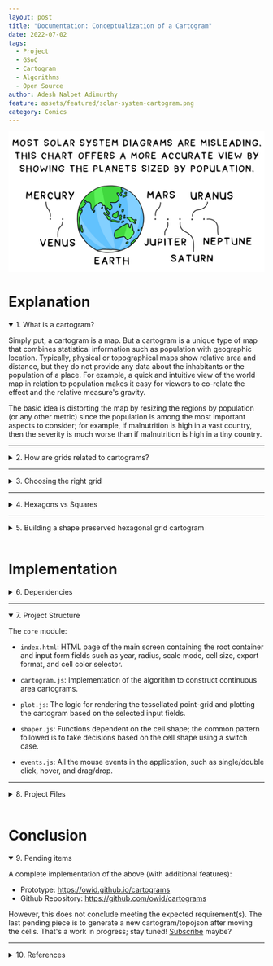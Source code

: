 ```yaml
---
layout: post
title: "Documentation: Conceptualization of a Cartogram"
date: 2022-07-02
tags:
  - Project
  - GSoC
  - Cartogram
  - Algorithms
  - Open Source
author: Adesh Nalpet Adimurthy
feature: assets/featured/solar-system-cartogram.png
category: Comics
---
```


<img class="center-image" src="./assets/featured/solar-system-cartogram.png" /> 

# Explanation

<details open><summary class="h3" id="whatisacartogram"> 1. What is a cartogram?</summary>

<p>Simply put, a cartogram is a map. But a cartogram is a unique type of map that combines statistical information such as population with geographic location. Typically, physical or topographical maps show relative area and distance, but they do not provide any data about the inhabitants or the population of a place. For example, a quick and intuitive view of the world map in relation to population makes it easy for viewers to co-relate the effect and the relative measure's gravity. </p>

<p>The basic idea is distorting the map by resizing the regions by population (or any other metric) since the population is among the most important aspects to consider; for example, if malnutrition is high in a vast country, then the severity is much worse than if malnutrition is high in a tiny country.</p>

</details>

<hr class="hr">

<details><summary class="h3" id="howaregridsrelatedtocartograms"> 2. How are grids related to cartograms?</summary>

<p>With an objective to plot a visually conclusive map by illustrating territories using a method for trading off shape and area.</p>

<p>It’s vital to ensure the shape or the outline of a region (Example: Country and Province) is preserved, i.e., visualization steps have to be in place so that the resulting cartograms appear similar to the original world cartograms, such that the area is easily recognizable only by its appearance without the explicit need for labels and quickly understand the displayed data.</p>

<p>While generating a cartogram algorithmically yields good results, the best cartograms out there are the ones that as designed artistically/manually. This boils down to finding a balance between using algorithms to generate cartograms and manually nitpicking fine details - that's where the grids come into the picture.</p>

<p><img src="./assets/posts/cartograms/hex-grid-cartogram.png" /> </p>

<p style="text-align: center;">Figure 1: Hex grid cartogram. </p>

</details>

<hr class="hr">

<details><summary class="h3" id="choosingtherightgrid"> 3. Choosing the right grid</summary>

<p>Grids are built from a repetition of simple shapes such as squares and hexagons. Grids have three types of parts: faces (tiles), edges, and vertices.</p>

<ul>
<li>Each face is a two-dimensional surface enclosed by edges. </li>

<li>Each edge is a one-dimensional line segment ending at two vertices. </li>

<li>Each vertex is a zero-dimensional point</li>
</ul>

<h3 id="square">Square</h3>

<p>One of the most commonly used grids is a square grid. It's simple, easy to work with, and maps nicely onto a computer screen. The location uses cartesian coordinates (x, y), and the axes are orthogonal. Not to mention, the coordinate system is the same even if the squares are angled in an isometric or axonometric projection.</p>

<ul>
<li>Squares are 4-sided polygons. </li>

<li>Squares have all the sides the same length. </li>

<li>They have 4 sides and 4 corners.</li>

<li>Each side is shared by 2 squares. </li>

<li>Each corner is shared by 4 squares.</li>
</ul>

<h3 id="hexagon">Hexagon</h3>

<p>Hexagonal grids are the next commonly used grids, as they offer less distortion of distances than square grids because each hexagon has more non-diagonal neighbors than a square (diagonals distort grid distances). Moreover, hexagons have a pleasing appearance (the honeycomb is a good example). As for the grids, the position is either pointy tops and flat sides or flat tops and pointy sides.</p>

<p><img class="center-image" src="./assets/posts/cartograms/hexagon-grid-details.png" /> </p>

<p style="text-align: center;">Figure 2: Modified from original Image source: <a href="https://www.redblobgames.com/grids/hexagons" target="_blank">@redblobgames</a></p>

<ul>
<li>Hexagons are 6-sided polygons. </li>

<li>Regular hexagons have all the sides the same length. </li>

<li>They have 6 sides and 6 corners.</li>

<li>Each side is shared by 2 hexagons. </li>

<li>Each corner is shared by 3 hexagons.</li>

<li>Typically, the orientations for hex grids are vertical columns (flat-topped) and horizontal rows (pointy-topped).</li>
</ul>

</details>

<hr class="hr">

<details><summary class="h3" id="hexagonsvssquares"> 4. Hexagons vs Squares</summary>

<h3 id="squaregrids">Square grids</h3>

<ul>
<li><p>Square grids are universally used in Raster datasets in GIS. </p></li>

<li><p>Ease of definition and storage: the only explicit geographical information necessary to define a raster grid are the coordinates of the origin, cell size, and grid dimensions, i.e., the number of cells in each direction. The attribute data can be stored as an aspatial matrix, and the geographical location of any cell can be derived from the cell’s position relative to the origin - this makes data storage and retrieval easier since the coordinates of the vertices of each grid cell are not explicitly stored.</p></li>

<li><p>Ease of resampling to different spatial scales: increasing the spatial resolution of a square grid is just a matter of dividing each grid cell into four. Similarly, decreasing the spatial resolution only requires combining groups of four cells into one.</p></li>
</ul>

<h3 id="hexagonalgrids">Hexagonal grids</h3>

<ul>
<li><p>Reduced edge effects: a hexagonal grid gives the lowest perimeter to area ratio of any regular tessellation of the plane - this means that edge effects are minimized when working with hexagonal grids.</p></li>

<li><p>All neighbours are identical: square grids have two classes of neighbours, those in the cardinal directions that share an edge and those in diagonal directions that share a vertex. In contrast, a hexagonal grid cell has six identical neighboring cells, each sharing one of the six equal-length sides. Furthermore, the distance between centroids is the same for all neighbors.</p></li>

<li><p>Better fit to curved surfaces: when dealing with large areas, where the curvature of the earth becomes important, hexagons are better able to fit this curvature than squares (this is why soccer balls are constructed of hexagonal panels).</p></li>
</ul>

<p><img class="center-image" src="./assets/posts/cartograms/hex-square-tessellation.png" /> </p>

<p style="text-align: center;">Figure 3: Tessellation of the plane (Square and Hexagon). </p>

<h3 id="hexagonalgridforcartograms">Hexagonal grid for Cartograms</h3>

<p>For a cartogram, the reasons to choose hexagons over squares are as follows:</p>

<ul>
<li><p>It's a better fit for curved surfaces, thereby supporting most geographic projections.</p></li>

<li><p>Representing a complex-shaped polygon by hexagons offers a lower error factor (tessellation of the plane), i.e., (the actual area of the polygon - Area formed by tiny tiles/hexagons) is lower as compared to that formed by squares.</p></li>

<li><p>They look badass! Without a doubt, hexagonal grids look way more impressive than square grids.</p></li>
</ul>

</details>

<hr class="hr">

<details><summary class="h3" id="buildingashapepreservedhexagonalgridcartogram"> 5. Building a shape preserved hexagonal grid cartogram</summary>

<p>Since the primary dependency is D3 - a Javascript library extensively used for drawing geographic visualizations and uses <a href="https://geojson.org">GeoJSON</a>/<a href="https://en.wikipedia.org/wiki/GeoJSON">TopoJSON</a> for representing shapes on maps by converting them to rendered SVG element(s); explanations are supported by implementation details in D3.</p>

<details><summary class="h4" id="projection"> 5.1. Projection</summary>

<p><img class="center-image" src="./assets/posts/cartograms/earth-projection.png" /> </p>

<p style="text-align: center;">Figure 4: Mercator projection. </p>

<p>Earth is round or more accurately, an ellipsoid. To show its features on a flat surface, it's not possible to accurately translate a sphere onto a plane, hence the need for projections. For instance, the Mercator projection is famously known to over-exaggerate the size of landmasses near the poles (No wonder Greenland looks massive). </p>

<p>D3 offers a range of built-in <a href="https://github.com/d3/d3-geo-projection">projections</a>; however, no projection accurately depicts all points in the globe, so it's important to choose the appropriate projection for the use case. The purpose is simple: translate the latitude and longitude pair to a pair of X and Y coordinates on SVG. Lastly, to fit the coordinates to the SVG element, the <code>fitExtent</code> and <code>rotate</code> are handly, as the projection has no knowledge of the size or extent of the SVG element.</p>

<p><img style="text-align: center" src="./assets/posts/cartograms/projection-function.png" /> </p>

<p style="text-align: center;">Figure 5: Projection function to map coordinate. </p>

</details>

<hr class="hr">

<details><summary class="h4" id="geopath"> 5.2. Geopath</summary>

<p>The projection function works well for converting points into X and Y coordinates but not lines. A typical map has regions represented by lines and not individual points. Hence to render the map, irregular lines are represented using the <a href="https://developer.mozilla.org/en-US/docs/Web/SVG/Tutorial/Paths">path</a> element.
The <code>d</code> attribute in <code>&lt;path&gt;&lt;/path&gt;</code> defines the shape of the line.</p>

<pre><code>  &lt;path
    d="M732.4944016581658,608.9022205707863L727.1354648887938,
    610.9411167803873L706.8155159265721,604.6447353677604L703.587646715891,
    610.7806528270128L688.0319490712842,611.8868016539795L688.8280117925813, 
    ......
    ......
    ......
    600.4706783128443L788.2046582778905,605.2215195516151L781.7980088643487,
    600.5439608373076L772.9856281618564,600.8681045994042L760.5726799028025,
    607.2632255686299L744.3618779892297,607.9935254189165L742.5384536592165,
    615.3237961667451Z"
    stroke="white"
    fill="rgb(211, 211, 211)"
  &lt;/path&gt;
</code></pre>

<p>Ussage in D3: <code>const path = d3.geoPath().projection(projection)</code>, the <code>path</code> functions takes <code>GeoJSON</code> polygons, and returns a string which can directly be used as the <code>d</code> attribute of an SVG path.</p>

<p>To render the map, the plan is to:</p>

<ul>
<li>Loop through each country’s <code>GeoJSON</code> polygon</li>

<li>Create the <code>d</code> attribute string using the <code>d3.geopath</code> function</li>

<li>Create and append an SVG path element with the above <code>d</code> attribute</li>
</ul>

</details>

<hr class="hr">

<details><summary class="h4" id="tessellation"> 5.3. Tessellation</summary>

<p>A tessellation or tiling is a process of covering a surface or a plane, using one or more geometric shapes, called tiles, with no overlaps or gaps. Furthermore, a variant of symmetric tessellation has a fixed tile size and geometric shape.</p>

<p>Figure 3 shows the tessellation of Sri Lanka using a Hexagon and Square as the tile/cell. However, with the tessellation of a polygon, only the tiles within the polygon are arranged in the same order. Whereas, when dealing with multiple polygons in the same grid, the arrangement of tiles has to be based on the nearest tile that fits in the grid - implying the need for a point grid.</p>

<p><img class="center-image" src="./assets/posts/cartograms/hex-grid-tessellation.png" /> </p>

<p style="text-align: center;">Figure 6: Consistent Tessellation in a Grid. </p>

</details>

<hr class="hr">

<details><summary class="h4" id="tessellationofnpolygons"> 5.4. Tessellation of n polygons</summary>

<p>Putting it all together, </p>

<ul>
<li>the first step is forming a grid of points, where each point represents the center of the tile (hexagon/square). Figure 7 shows the point grid for hexagon tiles.</li>

<li>The next step is to draw the tile relative to each point in the grid (tessellate points), forming the base playground - Then, superimpose the set of polygons (Features in TopoJSON) on the grid playground. </li>

<li>Finally, tessellate each of the polygons by ensuring the tiles chosen are from the previously formed grid of tiles.</li>
</ul>

<p><img class="center-image" style="width: 100%" src="./assets/posts/cartograms/point-grid.png" /> </p>

<p style="text-align: center;">Figure 7: Point grid of (Width x Height). </p>

<p><img class="center-image" style="width: 5%" src="./assets/posts/down-arrow.png" /> </p>

<p><img class="center-image" style="width: 100%" src="./assets/posts/cartograms/point-grid-cell.png" /> </p>

<p style="text-align: center;">Figure 8: Tessellate points with hexagons </p>

<p><img class="center-image" style="width: 5%" src="./assets/posts/down-arrow.png" /> </p>

<p><img class="center-image" style="width: 100%" src="./assets/posts/cartograms/point-grid-polygon.png" /> </p>

<p style="text-align: center;">Figure 9: Draw the TopoJSON on Canvas (the above TopoJSON is the world map scaled by population of 2018). </p>

<p><img class="center-image" style="width: 5%" src="./assets/posts/down-arrow.png" /> </p>

<p><img class="center-image" style="width: 100%" src="./assets/posts/cartograms/point-grid-hex-cartogram.png" /> </p>

<p style="text-align: center;">Figure 10: Regularly tessellate each country/polygon in the world-map with hexagons. </p>

</details>

</details>

<br/>

# Implementation

<details><summary class="h3" id="dependencies"> 6. Dependencies</summary>

<pre><code>"d3": "^7.4.3",
"d3-array": "^3.1.6",
"d3-geo": "^3.0.1",
"d3-hexbin": "^0.2.2",
"topojson-client": "^3.1.0",
"topojson-server": "^3.0.1",
"topojson-simplify": "^3.0.3"
</code></pre>

</details>

<hr class="hr">

<details open><summary class="h3" id="project-structure"> 7. Project Structure</summary>

<p>The <code>core</code> module:</p>

<ul>
<li><p><code>index.html</code>: HTML page of the main screen containing the root container and input form fields such as year, radius, scale mode, cell size, export format, and cell color selector.</p></li>

<li><p><code>cartogram.js</code>: Implementation of the algorithm to construct continuous area cartograms.</p></li>

<li><p><code>plot.js</code>: The logic for rendering the tessellated point-grid and plotting the cartogram based on the selected input fields.</p></li>

<li><p><code>shaper.js</code>: Functions dependent on the cell shape; the common pattern followed is to take decisions based on the cell shape using a switch case.</p></li>

<li><p><code>events.js</code>: All the mouse events in the application, such as single/double click, hover, and drag/drop.</p></li>
</ul>

</details>

<hr class="hr">

<details><summary class="h3" id="project-files">8. Project Files</summary>

<br/>

<details><summary class="h4" id="project-files">8.1. <a href="https://github.com/owid/cartograms/blob/main/index.html">index.html</a></summary>

<h3>Create a HTML <code>div</code> with a unique <code>id</code></h3>

<p>To append SVG, i.e., the hexagonal grid and polygons/regions of the cartogram (derived from the topojson).</p>

<pre><code class="html language-html">&lt;div class="container-fluid"&gt;
    &lt;div id="container"&gt;&lt;/div&gt;
&lt;/div&gt;
</code></pre>

</details>

<hr class="hr">

<details><summary class="h4" id="project-files">8.2. <a href="https://github.com/owid/cartograms/blob/main/core/catogram.js">cartogram.js</a></summary>

<p>The algorithm for generating a cartogram is a variant of continuous area cartograms by James A. Dougenik, Nicholas R. Chrisman, and Duane R. Niemeyer. </p>

<p>The research paper: <a href="http://lambert.nico.free.fr/tp/biblio/Dougeniketal1985.pdf">An Algorithm to Construct Continous Area Cartograms</a>. Without getting into the exact details, line-by-line, the procedure to produce cartograms is as follows: </p>

<h3 id="calculateforcereductionfactor">Calculate Force Reduction Factor</h3>

<p>The "force reduction factor" is a number less than 1, used to reduce the impact of cartogram forces in the early iterations of the procedure. The force reduction factor is the reciprocal of one plus the mean of the size error. The size error is calculated by the ratio of area over the desired area (if area is larger) or desired area over area in the other case.</p>

<pre><code>For each polygon
  Read and store PolygonValue (negative value illegal)
  Sum PolygonValue into TotalValue
</code></pre>

<pre><code>For each iteration (user controls when done)
  For each polygon
      Calculate area and centroid (using current boundaries)
  Sum areas into TotalArea
  For each polygon
      Desired = (TotalArea * (PolygonValuelTotaIValue))
      Radius = SquareRoot (Area / π)
      Mass = SquareRoot (Desired / π) - SquareRoot (Area / π)
      SizeError = Max(Area, Desired) / Min(Area, Desired)
</code></pre>

<h3 id="moveboundarycoordinates">Move boundary co-ordinates</h3>

<p>The brute force method (fixed small number of polygons): the forces of all polygons/countries act upon every boundary coordinate. As long as the number of polygons is relatively small (under 500), distortions can be computed for a rather complex line work (thousands of points). Furthermore, the computation of force effects could be restricted by implementing a search limitation to exclude infinitesimal forces from far-away polygons.</p>

<pre><code>  ForceReductionFactor = 1 / (1 + Mean (SizeError))
  For each boundary line; Read coordinate chain
      For each coordinate pair
          For each polygon centroid
              Find angle, Distance from centroid to coordinate
                If (Distance &gt; Radius of polygon): Fij = Mass * (Radius / Distance)
                Else: Fij = Mass * (Distance^2 / Radius^2) * (4 - 3 * (Distance / Radius))
          Using Fij and angles, calculate vector sum
          Multiply by ForceReductionFactor
          Move coordinate accordingly
      Write distorted line to output and plot result
</code></pre>

</details>

<hr class="hr">

<details><summary class="h4" id="project-files">8.3. <a href="https://github.com/owid/cartograms/blob/main/core/plot.js">plot.js</a></summary>

<h3 id="createapointgrid">Create a point grid</h3>

<p>A point grid is a matrix containing the centers of all the cells in the grid.</p>

<pre><code class="javascript language-javascript">  let cellRadius = cellDetails.radius;
  let cellShape = cellDetails.shape;

  let shapeDistance = getRadius(cellRadius, cellShape);
  let cols = width / shapeDistance;
  let rows = height / shapeDistance;
  let pointGrid = d3.range(rows * cols).map(function (el, i) {
    return {
      x: Math.floor(i % cols) * shapeDistance,
      y: Math.floor(i / cols) * shapeDistance,
      datapoint: 0,
    };
  });
</code></pre>

<p>The <code>shapeDistance</code> is different for different cell-shapes. For example:</p>

<pre><code class="javascript language-javascript">  switch (cellShape) {
      case cellPolygon.Hexagon:
        shapeDistance = radius * 1.5;
      case cellPolygon.Square:
        shapeDistance = radius * 2;
    }
</code></pre>

<p><img class="center-image" style="width: 5%" src="./assets/posts/down-arrow.png" /> </p>

<h3 id="plotthehexagonalgridplayground">Plot the hexagonal grid playground</h3>

<p>The playground of cells is as shown in Figure 8, where each point in the grid is tesselated with the respective cell shape. The playground also serves as the never-ending sea/ocean on the world map.</p>

<pre><code class="javascript language-javascript">  d3.select("#container").selectAll("*").remove();
    const svg = d3
      .select("#container")
      .append("svg")
      .attr("width", width + margin.left + margin.top)
      .attr("height", height + margin.top + margin.bottom)
      .append("g")
      .attr("transform", `translate(${margin.left} ${margin.top})`);

  svg
    .append("g")
    .attr("id", "hexes")
    .selectAll(".hex")
    .data(getGridData(cellShape, newHexbin, pointGrid))
    .enter()
    .append("path")
    .attr("class", "hex")
    .attr("transform", getTransformation(cellShape))
    .attr("d", getPath(cellShape, newHexbin, shapeDistance))
    .style("fill", "#fff")
    .style("stroke", "#e0e0e0")
    .style("stroke-width", strokeWidth)
    .on("click", mclickBase);
</code></pre>

</details>

<hr class="hr">

<details><summary class="h4" id="project-files">8.4. <a href="https://github.com/owid/cartograms/blob/main/core/shaper.js">shaper.js</a></summary>

<p>The <code>shaper.js</code> has all the code snippets that depend on the cells shape. </p>

<p>Once again, the transformation, SVG path, and binned data points (grid) are dependent on the cell-shape.
For hexagons, the library used: <a href="https://github.com/d3/d3-hexbin">d3-hexbin</a></p>

<pre><code class="javascript language-javascript">  function getGridData(cellShape, bin, grid) {
    switch (cellShape) {
      case cellPolygon.Hexagon:
        return bin(grid);
      case cellPolygon.Square:
        return grid;
    }
  }
</code></pre>

<p>Translate is one of the support transformations (Translate, Rotate, Scale, and Skew). It moves the SVG elements inside the webpage and takes two values, <code>x</code> and <code>y</code>. The <code>x</code> value translates the SVG element along the x-axis, while <code>y</code> translates the SVG element along the y-axis. 
For example: A single point in a point-grid represents the top-right corner of a square, which is moved by <code>length of the side/2</code> on the x and y-axis using <code>transform.translate(x, y)</code></p>

<pre><code class="javascript language-javascript">  function getTransformation(cellShape) {
    switch (cellShape) {
      case cellPolygon.Hexagon:
        return function (d) {
          return "translate(" + d.x + ", " + d.y + ")";
        };
      case cellPolygon.Square:
        return function (d) {
          return "translate(" + d.x / 2 + ", " + d.y / 2 + ")";
        };
    }
  }
</code></pre>

<p>To emphasize the ease of extending the solution for other cell shapes, notice the <code>rightRoundedRect</code> that takes <code>borderRadius</code> (zero for a square/rectangle); however, setting it to 50% would result in circular cells.</p>

<pre><code class="javascript language-javascript">  function getPath(cellShape, bin, distance) {
    switch (cellShape) {
      case cellPolygon.Hexagon:
        return bin.hexagon();
      case cellPolygon.Square:
        return function (d) {
          return rightRoundedRect(d.x / 2, d.y / 2, distance, distance, 0);
        };
    }
  }
</code></pre>

<p><img class="center-image" style="width: 5%" src="./assets/posts/down-arrow.png" /> </p>

<h3 id="createthebasecartogram">Create the base cartogram</h3>

<p>The expectation of <code>Cartogram()</code> is to take the current topo-features of the map projection along with the source population count and target population count to return new topo-features (arcs for every polygon/country).</p>

<p>In this example, the base cartogram is a population-scaled world map for the year 2018.</p>

<pre><code class="javascript language-javascript">  var topoCartogram = cartogram()
    .projection(null)
    .properties(function (d) {
      return d.properties;
    })
    .value(function (d) {
      var currentValue = d.properties.count;
      return +currentValue;
    });
  topoCartogram.features(topo, topo.objects.tiles.geometries);
  topoCartogram.value(function (d) {
    var currentValue = populationJson[d.properties.id][year];
    return +currentValue;
  });
</code></pre>

<p>As for the presentation, there are two types: <code>Fixed</code> and <code>Fluid</code>.</p>

<p><strong>Fixed:</strong> The cell size is <code>fixed</code> across years. The cell size is the population count of each cell (a country with a population of 10 million has 20 cells when the cell size is 0.5 million). Irrespective of the year/total population, the cell size remains the same in the <code>Fixed</code> mode.</p>

<p><img class="center-image" style="width: 100%; border: 1px solid #000;" src="./assets/posts/cartograms/cartogram-fixed.gif" /> </p>

<p style="text-align: center;">Figure 11: Cartogram scaled from 1950 to 1990 in Fixed mode </p>

<p><strong>Fluid:</strong> On the other hand, in the fluid mode, as the year/total population changes, the cell size is adjusted accordingly to best utilize the entire screen/container to display the cartogram. For example: A region with a total population of 20 million and a cell size of 0.5 million would have the same view when the total population is 40 million, and the cell size is 1 million.</p>

<p><img class="center-image" style="width: 100%; border: 1px solid #000;" src="./assets/posts/cartograms/cartogram-fluid.gif" /> </p>

<p style="text-align: center;">Figure 12: Cartogram scaled from 1950 to 1990 in Fluid mode </p>

<pre><code class="javascript language-javascript">  var topoFeatures = topoCartogram(
    topo,
    topo.objects.tiles.geometries,
    cellDetails,
    populationData, year,
    populationFactor
  ).features;
</code></pre>

<p><strong>Population Factor:</strong> The <code>populationFactor</code> is "1" in <code>FLUID</code> mode and depends on the source and target population ratio in <code>FIXED</code> mode, calculated using back-propagation, where the default <code>populationFactor</code> is 1.6 (mean of expected values across years) and increased/decreased in steps of 0.1 to reach the desired cell-size.</p>

<pre><code class="javascript language-javascript">  populationFactor(selectedScale, populationData, year) {
    switch (selectedScale) {
      case cellScale.Fixed:
        var factor =
          getTotalPopulation(populationData, 2018) /
          getTotalPopulation(populationData, year) /
          1.6;
        return factor;
      case cellScale.Fluid:
        return 1;
    }
  }
</code></pre>

<p><img class="center-image" style="width: 5%" src="./assets/posts/down-arrow.png" /> </p>

<h3>Flatten the features of the cartogram/topojson.</h3>

<p>A quick transformation to form a list of polygons irrespective of whether the feature is a <code>MultiPolygon</code> or a <code>MultiPolygon</code>.</p>

<pre><code class="javascript language-javascript">function flattenFeatures(topoFeatures) {
  let features = [];
  for (let i = 0; i &lt; topoFeatures.length; i++) {
    var tempFeatures = [];
    if (topoFeatures[i].geometry.type == "MultiPolygon") {
      for (let j = 0; j &lt; topoFeatures[i].geometry.coordinates.length; j++) {
        tempFeatures[j] = topoFeatures[i].geometry.coordinates[j][0];
      }
    } else if (topoFeatures[i].geometry.type == "Polygon") {
      tempFeatures[0] = topoFeatures[i].geometry.coordinates[0];
    }
    features[i] = {
      coordinates: tempFeatures,
      properties: topoFeatures[i].properties,
    };
  }
  return features;
}
</code></pre>

<p><img class="center-image" style="width: 5%" src="./assets/posts/down-arrow.png" /> </p>

<h3>Fill the polygons/regions of the base cartogram with hexagons (tessellation)</h3>

<p>This is the step where the polygons are tesselated, and the <code>d3.polygonContains</code> function checks for points in the point-grid within the polygon as shown in figures 9 and 10. </p>

<pre><code class="javascript language-javascript">  let features = flattenFeatures(topoFeatures);
  let cellCount = 0;
  for (let i = 0; i &lt; features.length; i++) {
    for (let j = 0; j &lt; features[i].coordinates.length; j++) {
      var polygonPoints = features[i].coordinates[j];

      let tessellatedPoints = pointGrid.reduce(function (arr, el) {
        if (d3.polygonContains(polygonPoints, [el.x, el.y])) arr.push(el);
        return arr;
      }, []);
      cellCount = cellCount + tessellatedPoints.length;

      svg
        .append("g")
        .attr("id", "hexes")
        .selectAll(".hex")
        .data(getGridData(cellShape, newHexbin, tessellatedPoints))
        .append("path")
        .attr("class", "hex" + features[i].properties.id)
        .attr("transform", getTransformation(cellShape))
        .attr("x", function (d) {
          return d.x;
        })
        .attr("y", function (d) {
          return d.y;
        })
        .attr("d", getPath(cellShape, newHexbin, shapeDistance))
        ... // same as above
        .style("stroke-width", strokeWidth);
    }
  }
</code></pre>

</details>

<hr class="hr">

<details><summary class="h4" id="project-files">8.5. <a href="https://github.com/owid/cartograms/blob/main/core/events.js">events.js</a></summary>

<h3 id="draganddrophexagonsinthehexgrid">Drag and drop hexagons in the hex-grid</h3>

<p>Implementation of <code>start</code>, <code>drag</code>, and <code>end</code> - representing the states when the drag has started, in-flight, and dropped to a cell-slot.</p>

<pre><code class="javascript language-javascript">  function dragstarted(event, d) {
    d.fixed = false;
    d3.select(this).raise().style("stroke-width", 1).style("stroke", "#000");
  }

  function dragged(event, d) {
    let cellShape = document.querySelector("#cell-shape-option").value;
    let hexRadius = document.querySelector("input#radius").value;
    var x = event.x;
    var y = event.y;
    var grids = getNearestSlot(x, y, hexRadius, cellShape);
    d3.select(this)
      .attr("x", (d.x = grids[0]))
      .attr("y", (d.y = grids[1]))
      .attr("transform", getTransformation(cellShape));
  }

  function dragended(event, d) {
    d.fixed = true;
    d3.select(this).style("stroke-width", strokeWidth).style("stroke", "#000");
  }
</code></pre>

<p><strong>Finding the nearest cell-slot:</strong> It's vital to ensure that a cell can only be dragged to another cell-slot. From the x and y co-ordinate, calculate the nearest available slot. For example, a square of length 5 units at x co-ordinate of 102, <code>102 - (102 % 5) = 100</code> would be the position of the nearest slot on the x-axis, similarly on the y-axis. On the other hand, hexagons are a bit tricky, where the lengths of the hexagon are <code>radius * 2</code> and <code>apothem * 2</code>. Recommended read on hexagons and hex-grid: <a href="https://www.redblobgames.com/grids/hexagons/">https://www.redblobgames.com/grids/hexagons</a></p>

<pre><code class="javascript language-javascript">  function getNearestSlot(x, y, n, cellShape) {
    switch (cellShape) {
      case cellPolygon.Hexagon:
        var gridx;
        var gridy;
        var factor = Math.sqrt(3) / 2;
        var d = n * 2;
        var sx = d * factor;
        var sy = n * 3;
        if (y % sy &lt; n) {
          gridy = y - (y % sy);
          gridx = x - (x % sx);
        } else {
          gridy = y + (d - (n * factor) / 2) - (y % sy);
          gridx = x + n * factor - (x % sx);
        }
        return [gridx, gridy];
      case cellPolygon.Square:
        var gridx;
        var gridy;
        var sx = n * 2;
        var sy = n * 2;
        gridy = y - (y % sy);
        gridx = x - (x % sx);
        return [gridx, gridy];
    }
  }
</code></pre>

<h3 id="mouseoverandoutinthehexgrid">Mouse over and out in the hex-grid</h3>

<p>Similarly, a few other events include mouse over, mouse out, and mouse click.</p>

<pre><code class="javascript language-javascript">  svg.append('g')
  ... // same as above
  .on("mouseover", mover)
  .on("mouseout", mout)
  .call(d3.drag()
      .on("start", dragstarted)
      .on("drag", dragged)
      .on("end", dragended));
</code></pre>

<pre><code class="javascript language-javascript">  function mover(d) {
    d3.selectAll("." + this.getAttribute("class"))
      .transition()
      .duration(10)
      .style("fill-opacity", 0.9);
  }

  function mout(d) {
    d3.selectAll("." + this.getAttribute("class"))
      .transition()
      .duration(10)
      .style("fill-opacity", 1);
  }
</code></pre>

</details>

</details>

<br/>

# Conclusion

<details open><summary class="h3" id="conclusion"> 9. Pending items</summary>

<p>A complete implementation of the above (with additional features):</p>

<ul>
<li>Prototype: <a href="https://owid.github.io/cartograms/">https://owid.github.io/cartograms</a></li>

<li>Github Repository: <a href="https://github.com/owid/cartograms">https://github.com/owid/cartograms</a></li>
</ul>

<p>However, this does not conclude meeting the expected requirement(s). The last pending piece is to generate a new cartogram/topojson after moving the cells. That's a work in progress; stay tuned! <a href="https://pyblog.medium.com/subscribe">Subscribe</a> maybe?</p>

</details>

<hr class="hr">

<details><summary class="h3" id="references"> 10. References</summary>
<pre><code>[1] “Amit’s Thoughts on Grids,” www-cs-students.stanford.edu. http://www-cs-students.stanford.edu/~amitp/game-programming/grids

[2] M. Strimas-Mackey, “Fishnets and Honeycomb: Square vs. Hexagonal Spatial Grids,” Matt Strimas-Mackey, Jan. 14, 2016. https://strimas.com/post/hexagonal-grids

[3] S. Kamani, “D3 Geo Projections Explained” www.sohamkamani.com. https://www.sohamkamani.com/blog/javascript/2019-02-18-d3-geo-projections-explained (accessed Jun. 14, 2022).

[4] “Markdown to HTML Converter - Markdown Editor - Online - Browserling Web Developer Tools,” www.browserling.com. https://www.browserling.com/tools/markdown-to-html (accessed Jul. 10, 2022).
</code></pre>

</details>

<br/>

